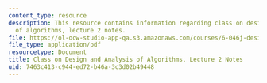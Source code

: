 ```yaml
---
content_type: resource
description: This resource contains information regarding class on design and analysis
  of algorithms, lecture 2 notes.
file: https://ol-ocw-studio-app-qa.s3.amazonaws.com/courses/6-046j-design-and-analysis-of-algorithms-spring-2015/7463c413c944ed72b46a3c3d02b49448_MIT6_046JS15_lec02.pdf
file_type: application/pdf
resourcetype: Document
title: Class on Design and Analysis of Algorithms, Lecture 2 Notes
uid: 7463c413-c944-ed72-b46a-3c3d02b49448
---
```

